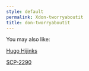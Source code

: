 ```yaml
---
style: default
permalink: Xdon-tworryaboutit
title: don-tworryaboutit
---
```

You may also like:

[Hugo Hijinks](http://scp-wiki.net/hugo-hijinks)

[SCP-2290](http://scp-wiki.net/scp-2290)
